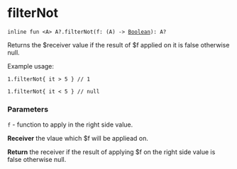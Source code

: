 # filterNot

`inline fun <A> A?.filterNot(f: (A) -> `[`Boolean`](https://kotlinlang.org/api/latest/jvm/stdlib/kotlin/-boolean/index.html)`): A?`

Returns the $receiver value if the result of $f applied on it is false otherwise null.

Example usage:

```
1.filterNot{ it > 5 } // 1

1.filterNot{ it < 5 } // null
```

### Parameters

`f` - function to apply in the right side value.

**Receiver**
the vlaue which $f will be appliead on.

**Return**
the receiver if the result of applying $f on the right side value is false otherwise null.

